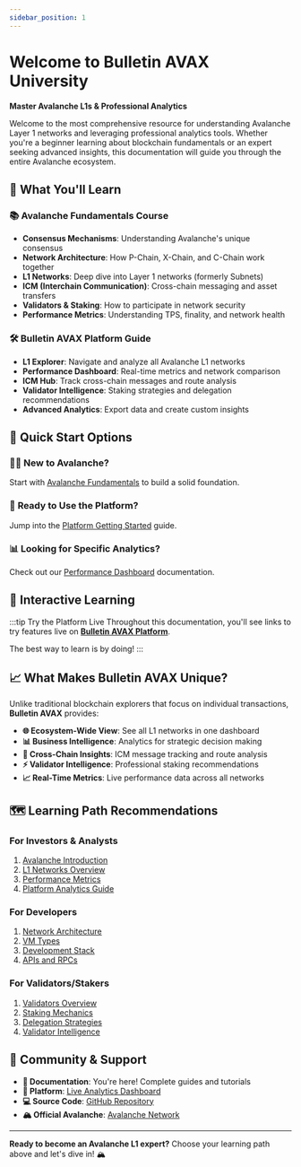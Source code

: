 ```yaml
---
sidebar_position: 1
---
```


# Welcome to Bulletin AVAX University

**Master Avalanche L1s & Professional Analytics**

Welcome to the most comprehensive resource for understanding Avalanche Layer 1 networks and leveraging professional analytics tools. Whether you're a beginner learning about blockchain fundamentals or an expert seeking advanced insights, this documentation will guide you through the entire Avalanche ecosystem.

## 🎯 What You'll Learn

### 📚 **Avalanche Fundamentals Course**
- **Consensus Mechanisms**: Understanding Avalanche's unique consensus
- **Network Architecture**: How P-Chain, X-Chain, and C-Chain work together
- **L1 Networks**: Deep dive into Layer 1 networks (formerly Subnets)
- **ICM (Interchain Communication)**: Cross-chain messaging and asset transfers
- **Validators & Staking**: How to participate in network security
- **Performance Metrics**: Understanding TPS, finality, and network health

### 🛠️ **Bulletin AVAX Platform Guide**
- **L1 Explorer**: Navigate and analyze all Avalanche L1 networks
- **Performance Dashboard**: Real-time metrics and network comparison
- **ICM Hub**: Track cross-chain messages and route analysis
- **Validator Intelligence**: Staking strategies and delegation recommendations
- **Advanced Analytics**: Export data and create custom insights

## 🚀 **Quick Start Options**

### 👨‍🎓 **New to Avalanche?**
Start with [Avalanche Fundamentals](./avalanche/introduction) to build a solid foundation.

### 🔧 **Ready to Use the Platform?**
Jump into the [Platform Getting Started](./platform/getting-started) guide.

### 📊 **Looking for Specific Analytics?**
Check out our [Performance Dashboard](./platform/analytics) documentation.

## 🎪 **Interactive Learning**

:::tip Try the Platform Live
Throughout this documentation, you'll see links to try features live on [**Bulletin AVAX Platform**](https://bulletin-avax.vercel.app).

The best way to learn is by doing!
:::

## 📈 **What Makes Bulletin AVAX Unique?**

Unlike traditional blockchain explorers that focus on individual transactions, **Bulletin AVAX** provides:

- **🌐 Ecosystem-Wide View**: See all L1 networks in one dashboard
- **📊 Business Intelligence**: Analytics for strategic decision making
- **🔗 Cross-Chain Insights**: ICM message tracking and route analysis
- **⚡ Validator Intelligence**: Professional staking recommendations
- **📈 Real-Time Metrics**: Live performance data across all networks

## 🗺️ **Learning Path Recommendations**

### **For Investors & Analysts**
1. [Avalanche Introduction](./avalanche/introduction)
2. [L1 Networks Overview](./avalanche/l1-networks)
3. [Performance Metrics](./avalanche/performance-metrics)
4. [Platform Analytics Guide](./platform/analytics)

### **For Developers**
1. [Network Architecture](./avalanche/network-architecture)
2. [VM Types](./avalanche/vm-types)
3. [Development Stack](./avalanche/development-stack)
4. [APIs and RPCs](./avalanche/apis-and-rpcs)

### **For Validators/Stakers**
1. [Validators Overview](./avalanche/validators)
2. [Staking Mechanics](./avalanche/staking-mechanics)
3. [Delegation Strategies](./avalanche/delegation)
4. [Validator Intelligence](./platform/validators)

## 🤝 **Community & Support**

- **📖 Documentation**: You're here! Complete guides and tutorials
- **🔧 Platform**: [Live Analytics Dashboard](https://bulletin-avax.vercel.app)
- **💻 Source Code**: [GitHub Repository](https://github.com/gabrielrondon/bulletin-avax)
- **🏔️ Official Avalanche**: [Avalanche Network](https://avax.network)

---

**Ready to become an Avalanche L1 expert?** Choose your learning path above and let's dive in! 🏔️
